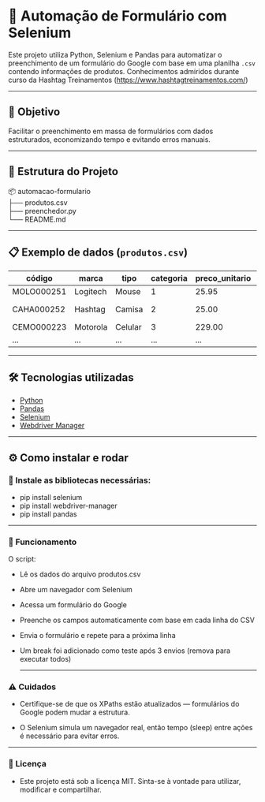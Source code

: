 # 🤖 Automação de Formulário com Selenium

Este projeto utiliza Python, Selenium e Pandas para automatizar o preenchimento de um formulário do Google com base em uma planilha `.csv` contendo informações de produtos. Conhecimentos admiridos durante curso da Hashtag Treinamentos (https://www.hashtagtreinamentos.com/)

---

## 📌 Objetivo

Facilitar o preenchimento em massa de formulários com dados estruturados, economizando tempo e evitando erros manuais.

---

## 📁 Estrutura do Projeto
📦 automacao-formulario<br>
├── produtos.csv<br>
├── preenchedor.py<br>
└── README.md


---

## 📋 Exemplo de dados (`produtos.csv`)

| código      | marca      | tipo      | categoria | preco_unitario | custo | obs               |
|-------------|------------|-----------|-----------|----------------|--------|-------------------|
| MOLO000251  | Logitech   | Mouse     | 1         | 25.95          | 6.5    |                   |
| CAHA000252  | Hashtag    | Camisa    | 2         | 25.00          | 11.0   | Conferir estoque  |
| CEMO000223  | Motorola   | Celular   | 3         | 229.00         | 55.0   |                   |
| ...         | ...        | ...       | ...       | ...            | ...    | ...               |

---

## 🛠️ Tecnologias utilizadas

- [Python](https://www.python.org/)
- [Pandas](https://pandas.pydata.org/)
- [Selenium](https://selenium.dev/)
- [Webdriver Manager](https://pypi.org/project/webdriver-manager/)

---

## ⚙️ Como instalar e rodar

### 🔧 Instale as bibliotecas necessárias:

- pip install selenium
- pip install webdriver-manager
- pip install pandas
---
### 🚀 Funcionamento
O script:

- Lê os dados do arquivo produtos.csv

- Abre um navegador com Selenium

- Acessa um formulário do Google

- Preenche os campos automaticamente com base em cada linha do CSV

- Envia o formulário e repete para a próxima linha

- Um break foi adicionado como teste após 3 envios (remova para executar todos)

  ---
### ⚠️ Cuidados

- Certifique-se de que os XPaths estão atualizados — formulários do Google podem mudar a estrutura.

- O Selenium simula um navegador real, então tempo (sleep) entre ações é necessário para evitar erros.

---
### 📄 Licença
- Este projeto está sob a licença MIT. Sinta-se à vontade para utilizar, modificar e compartilhar.



